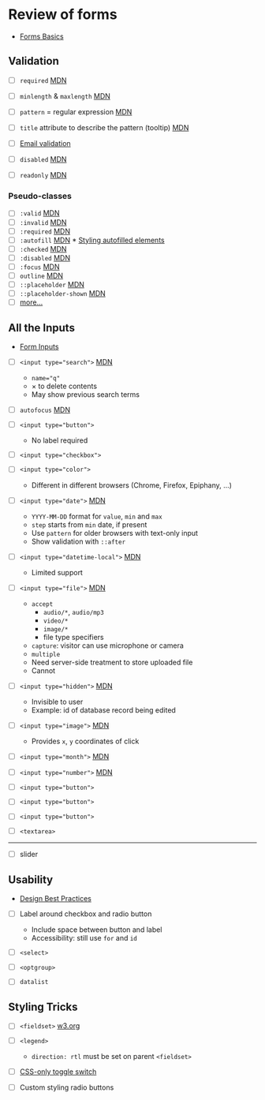 # Review of forms

* [Forms Basics](Forms-Inputs.pdf)

## Validation
- [ ] `required` [MDN](https://developer.mozilla.org/en-US/docs/Web/HTML/Attributes/required)
- [ ] `minlength` & `maxlength` [MDN](https://developer.mozilla.org/en-US/docs/Web/HTML/Attributes/minlength)
- [ ] `pattern` = regular expression [MDN](https://developer.mozilla.org/en-US/docs/Web/HTML/Attributes/pattern)
- [ ] `title` attribute to describe the pattern (tooltip) [MDN](https://developer.mozilla.org/en-US/docs/Web/HTML/Global_attributes/title)

- [ ] [Email validation](https://en.wikipedia.org/wiki/Email_address#Syntax)

- [ ] `disabled` [MDN](https://developer.mozilla.org/en-US/docs/Web/HTML/Attributes/disabled)
- [ ] `readonly` [MDN](https://developer.mozilla.org/en-US/docs/Web/HTML/Attributes/readonly)

### Pseudo-classes
- [ ] `:valid` [MDN](https://developer.mozilla.org/en-US/docs/Web/CSS/:valid)
- [ ] `:invalid` [MDN](https://developer.mozilla.org/en-US/docs/Web/CSS/:invalid)
- [ ] `:required` [MDN](https://developer.mozilla.org/en-US/docs/Web/CSS/:required)
- [ ] `:autofill` [MDN](https://developer.mozilla.org/en-US/docs/Web/CSS/:autofill)
   * [Styling autofilled elements](https://css-tricks.com/snippets/css/change-autocomplete-styles-webkit-browsers/)
- [ ] `:checked` [MDN](https://developer.mozilla.org/en-US/docs/Web/CSS/:checked)
- [ ] `:disabled` [MDN](https://developer.mozilla.org/en-US/docs/Web/CSS/:disabled)
- [ ] `:focus` [MDN](https://developer.mozilla.org/en-US/docs/Web/CSS/:focus)
- [ ] `outline` [MDN](https://developer.mozilla.org/en-US/docs/Web/CSS/outline)
- [ ] `::placeholder` [MDN](https://developer.mozilla.org/en-US/docs/Web/CSS/::placeholder)
- [ ] `::placeholder-shown` [MDN](https://developer.mozilla.org/en-US/docs/Web/CSS/:placeholder-shown)
- [ ] [more...](https://developer.mozilla.org/en-US/docs/Web/CSS/Pseudo-classes#the_input_pseudo-classes)

## All the Inputs
* [Form Inputs](Forms.pdf)

- [ ] `<input type="search">` [MDN](https://developer.mozilla.org/en-US/docs/Web/HTML/Element/input/search)
   * `name="q"`
   * × to delete contents
   * May show previous search terms
- [ ] `autofocus` [MDN](https://developer.mozilla.org/en-US/docs/Web/HTML/Element/input)

- [ ] `<input type="button">`
   * No label required
- [ ] `<input type="checkbox">`
- [ ] `<input type="color">`
   * Different in different browsers (Chrome, Firefox, Epiphany, ...)

- [ ] `<input type="date">` [MDN](https://developer.mozilla.org/en-US/docs/Web/HTML/Element/input/date)
   * `YYYY-MM-DD` format for `value`, `min` and `max`
   * `step` starts from `min` date, if present
   * Use `pattern` for older browsers with text-only input
   * Show validation with `::after`

- [ ] `<input type="datetime-local">` [MDN](https://developer.mozilla.org/en-US/docs/Web/HTML/Element/input/datetime-local)
   * Limited support

- [ ] `<input type="file">` [MDN](https://developer.mozilla.org/en-US/docs/Web/HTML/Element/input/file)
   * `accept`
     * `audio/*`, `audio/mp3`
     * `video/*`
     * `image/*`
     * file type specifiers
   * `capture`: visitor can use microphone or camera
   * `multiple`
   * Need server-side treatment to store uploaded file
   * Cannot

- [ ] `<input type="hidden">` [MDN](https://developer.mozilla.org/en-US/docs/Web/HTML/Element/input/hidden)
   * Invisible to user
   * Example: id of database record being edited

- [ ] `<input type="image">` [MDN](https://developer.mozilla.org/en-US/docs/Web/HTML/Element/input/image)
   * Provides `x`, `y` coordinates of click
- [ ] `<input type="month">` [MDN](https://developer.mozilla.org/en-US/docs/Web/HTML/Element/input/month)
- [ ] `<input type="number">` [MDN](https://developer.mozilla.org/en-US/docs/Web/HTML/Element/input/number)
- [ ] `<input type="button">`
- [ ] `<input type="button">`
- [ ] `<input type="button">`

- [ ] `<textarea>`

---

- [ ] slider

## Usability

* [Design Best Practices](FormDesign_BestPractices.pdf)

- [ ] Label around checkbox and radio button
   * Include space between button and label
   * Accessibility: still use `for` and `id`
- [ ] `<select>`
- [ ] `<optgroup>`
- [ ] `datalist`


## Styling Tricks

- [ ] `<fieldset>` [w3.org](https://www.w3.org/TR/2016/REC-html51-20161101/rendering.html#the-fieldset-and-legend-elements)
- [ ] `<legend>`
   *  `direction: rtl` must be set on parent `<fieldset>`

- [ ] [CSS-only toggle switch](https://dev.to/dcodeyt/creating-a-css-only-toggle-switch-5cg3)

- [ ] Custom styling radio buttons

